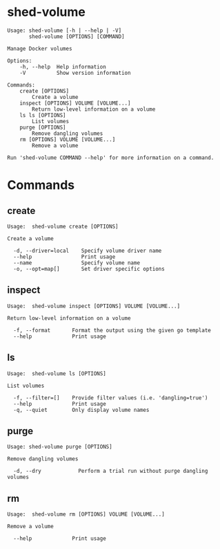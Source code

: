 # shed-volume

    Usage: shed-volume [-h | --help | -V]
           shed-volume [OPTIONS] [COMMAND]
    
    Manage Docker volumes
    
    Options:
        -h, --help  Help information
        -V          Show version information
    
    Commands:
        create [OPTIONS]
            Create a volume
        inspect [OPTIONS] VOLUME [VOLUME...]
            Return low-level information on a volume
        ls ls [OPTIONS]
            List volumes
        purge [OPTIONS]
            Remove dangling volumes
        rm [OPTIONS] VOLUME [VOLUME...]
            Remove a volume
    
    Run 'shed-volume COMMAND --help' for more information on a command.

# Commands

## create

    Usage:	shed-volume create [OPTIONS]
    
    Create a volume
    
      -d, --driver=local    Specify volume driver name
      --help                Print usage
      --name                Specify volume name
      -o, --opt=map[]       Set driver specific options

## inspect

    Usage:	shed-volume inspect [OPTIONS] VOLUME [VOLUME...]
    
    Return low-level information on a volume
    
      -f, --format       Format the output using the given go template
      --help             Print usage

## ls

    Usage:	shed-volume ls [OPTIONS]
    
    List volumes
    
      -f, --filter=[]    Provide filter values (i.e. 'dangling=true')
      --help             Print usage
      -q, --quiet        Only display volume names

## purge

    Usage: shed-volume purge [OPTIONS]
    
    Remove dangling volumes
    
      -d, --dry            Perform a trial run without purge dangling volumes

## rm

    Usage:	shed-volume rm [OPTIONS] VOLUME [VOLUME...]
    
    Remove a volume
    
      --help             Print usage

